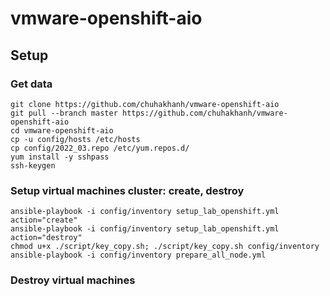 # vmware-openshift-aio

## Setup
### Get data
    git clone https://github.com/chuhakhanh/vmware-openshift-aio
    git pull --branch master https://github.com/chuhakhanh/vmware-openshift-aio
    cd vmware-openshift-aio
    cp -u config/hosts /etc/hosts
    cp config/2022_03.repo /etc/yum.repos.d/
    yum install -y sshpass 
    ssh-keygen
### Setup virtual machines cluster: create, destroy 

    ansible-playbook -i config/inventory setup_lab_openshift.yml action="create"
    ansible-playbook -i config/inventory setup_lab_openshift.yml action="destroy" 
    chmod u+x ./script/key_copy.sh; ./script/key_copy.sh config/inventory
    ansible-playbook -i config/inventory prepare_all_node.yml

### Destroy virtual machines


